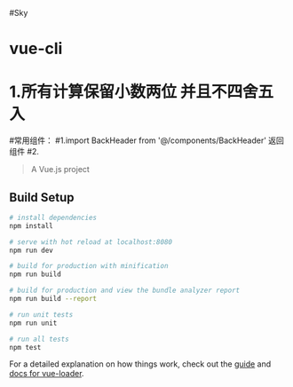 #Sky
# vue-cli

# 1.所有计算保留小数两位 并且不四舍五入
#常用组件：
#1.import BackHeader from '@/components/BackHeader'   返回组件
#2.
> A Vue.js project

## Build Setup

``` bash
# install dependencies
npm install

# serve with hot reload at localhost:8080
npm run dev

# build for production with minification
npm run build

# build for production and view the bundle analyzer report
npm run build --report

# run unit tests
npm run unit

# run all tests
npm test
```

For a detailed explanation on how things work, check out the [guide](http://vuejs-templates.github.io/webpack/) and [docs for vue-loader](http://vuejs.github.io/vue-loader).

